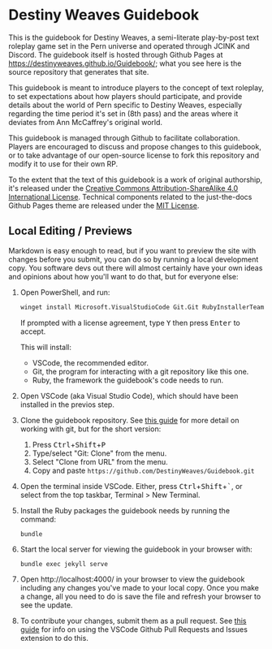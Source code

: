 # Destiny Weaves Guidebook

This is the guidebook for Destiny Weaves, a semi-literate play-by-post text roleplay game set in the Pern universe and operated through JCINK and Discord.
The guidebook itself is hosted through Github Pages at https://destinyweaves.github.io/Guidebook/; what you see here is the source repository that generates that site.

This guidebook is meant to introduce players to the concept of text roleplay, to set expectations about how players should participate, and provide details about the world of Pern specific to Destiny Weaves, especially regarding the time period it's set in (8th pass) and the areas where it deviates from Ann McCaffrey's original world.

This guidebook is managed through Github to facilitate collaboration.
Players are encouraged to discuss and propose changes to this guidebook, or to take advantage of our open-source license to fork this repository and modify it to use for their own RP.

To the extent that the text of this guidebook is a work of original authorship, it's released under the [Creative Commons Attribution-ShareAlike 4.0 International License](https://creativecommons.org/licenses/by-sa/4.0/).
Technical components related to the just-the-docs Github Pages theme are released under the [MIT License](https://opensource.org/license/MIT).

## Local Editing / Previews

Markdown is easy enough to read, but if you want to preview the site with changes before you submit, you can do so by running a local development copy. You software devs out there will almost certainly have your own ideas and opinions about how you'll want to do that, but for everyone else:

1. Open PowerShell, and run:
   
   ```cmd
   winget install Microsoft.VisualStudioCode Git.Git RubyInstallerTeam.RubyWithDevKit.3.2
   ```
   
   If prompted with a license agreement, type <kbd>Y</kbd> then press <kbd>Enter</kbd> to accept.

   This will install:
   - VSCode, the recommended editor.
   - Git, the program for interacting with a git repository like this one.
   - Ruby, the framework the guidebook's code needs to run.

2. Open VSCode (aka Visual Studio Code), which should have been installed in the previos step.

3. Clone the guidebook repository. See [this guide](https://code.visualstudio.com/docs/sourcecontrol/intro-to-git#_clone-a-repository-locally) for more detail on working with git, but for the short version:
   1. Press <kbd>Ctrl</kbd>+<kbd>Shift</kbd>+<kbd>P</kbd>
   2. Type/select "Git: Clone" from the menu.
   3. Select "Clone from URL" from the menu.
   4. Copy and paste `https://github.com/DestinyWeaves/Guidebook.git`

4. Open the terminal inside VSCode.
   Either, press <kbd>Ctrl</kbd>+<kbd>Shift</kbd>+<kbd>`</kbd>, or select from the top taskbar, Terminal > New Terminal.

5. Install the Ruby packages the guidebook needs by running the command:

   ```
   bundle
   ```

6. Start the local server for viewing the guidebook in your browser with:

   ```
   bundle exec jekyll serve
   ```
   
7. Open http://localhost:4000/ in your browser to view the guidebook including any changes you've made to your local copy. Once you make a change, all you need to do is save the file and refresh your browser to see the update.

8. To contribute your changes, submit them as a pull request. See [this guide](https://code.visualstudio.com/docs/sourcecontrol/github) for info on using the VSCode Github Pull Requests and Issues extension to do this.


